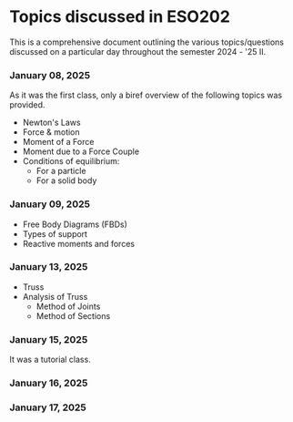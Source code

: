 # Topics discussed in ESO202

This is a comprehensive document outlining the various topics/questions discussed on a particular day throughout the semester 2024 - '25 II.

### January 08, 2025

As it was the first class, only a biref overview of the following topics was provided.

- Newton's Laws
- Force & motion
- Moment of a Force
- Moment due to a Force Couple
- Conditions of equilibrium:
    - For a particle
    - For a solid body

### January 09, 2025

- Free Body Diagrams (FBDs)
- Types of support
- Reactive moments and forces

### January 13, 2025

- Truss
- Analysis of Truss
    - Method of Joints
    - Method of Sections

### January 15, 2025

It was a tutorial class.

### January 16, 2025

<!--TODO: Add the discussed topics-->

### January 17, 2025

<!--TODO: Add the discussed topics-->